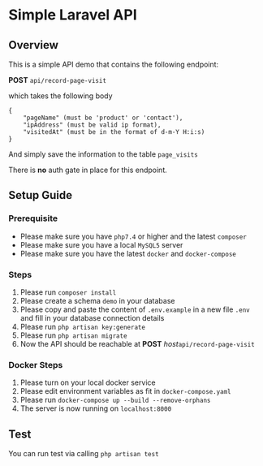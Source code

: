 # Simple Laravel API
## Overview
This is a simple API demo that contains the following endpoint:

**POST** `api/record-page-visit`

which takes the following body
```
{
    "pageName" (must be 'product' or 'contact'),
    "ipAddress" (must be valid ip format),
    "visitedAt" (must be in the format of d-m-Y H:i:s)
}
```
And simply save the information to the table `page_visits`

There is **no** auth gate in place for this endpoint.

## Setup Guide
### Prerequisite
* Please make sure you have `php7.4` or higher and the latest `composer`
* Please make sure you have a local `MySQL5` server
* Please make sure you have the latest `docker` and `docker-compose`

### Steps
1. Please run `composer install`
2. Please create a schema `demo` in your database
3. Please copy and paste the content of `.env.example` in a new file `.env` and fill in your database connection details
4. Please run `php artisan key:generate`
5. Please run `php artisan migrate`
6. Now the API should be reachable at **POST** *host*`api/record-page-visit`

### Docker Steps
1. Please turn on your local docker service
2. Please edit environment variables as fit in `docker-compose.yaml`
3. Please run `docker-compose up --build --remove-orphans`
4. The server is now running on `localhost:8000`

## Test
You can run test via calling `php artisan test`
